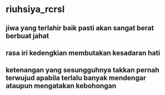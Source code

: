 # riuhsiya_rcrsl
## jiwa yang terlahir baik pasti akan sangat berat berbuat jahat
## rasa iri kedengkian membutakan kesadaran hati
## ketenangan yang sesungguhnya takkan pernah terwujud apabila terlalu banyak mendengar ataupun mengatakan kebohongan
